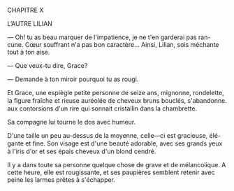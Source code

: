 CHAPITRE X

L’AUTRE LILIAN

— Oh! tu as beau marquer de l'impatience, je ne t'en garderai pas ran-
cune. Cœur souffrant n'a pas bon caractère... Ainsi, Lilian, sois méchante
tout à ton aise.

— Que veux-tu dire, Grace?

— Demande à ton miroir pourquoi tu as rougi.

Et Grace, une espiègle petite personne de seize ans, mignonne, rondelette,
la ﬁgure fraîche et rieuse auréolée de cheveux bruns bouclés, s'abandonne.
aux contorsions d'un rire qui sonnait cristallin dans la chambrette.

Sa compagne lui tourne le dos avec humeur.

D'une taille un peu au-dessus de la moyenne, celle—ci est gracieuse, élé-
gante et ﬁne. Son visage est d'une beauté adorable, avec ses grands yeux à
l'iris d'or et ses épais cheveux d'un blond cendré.

Il y a dans toute sa personne quelque chose de grave et de mélancolique.
A cette heure, elle est rougissante, et ses paupières semblent retenir avec
peine les larmes prêtes à s'échapper.

